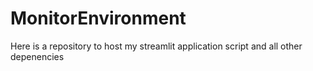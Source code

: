 # MonitorEnvironment
Here is a repository to host my streamlit application script and all other depenencies
